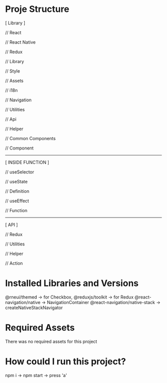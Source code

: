 # Proje Structure

[ Library ]

// React

// React Native

// Redux

// Library

// Style

// Assets

// i18n

// Navigation

// Utilities

// Api

// Helper

// Common Components

// Component

---

[ INSIDE FUNCTION ]

// useSelector

// useState

// Definition

// useEffect

// Function

---

[ API ]

// Redux

// Utilities

// Helper

// Action

# Installed Libraries and Versions

@rneui/themed -> for Checkbox,
@reduxjs/toolkit -> for Redux
@react-navigation/native -> NavigationContainer
@react-navigation/native-stack -> createNativeStackNavigator

# Required Assets

There was no required assets for this project

# How could I run this project?

npm i -> npm start -> press 'a'
